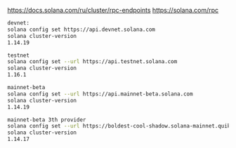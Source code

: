 https://docs.solana.com/ru/cluster/rpc-endpoints
https://solana.com/rpc
```bash
devnet:
solana config set https://api.devnet.solana.com
solana cluster-version
1.14.19

testnet
solana config set --url https://api.testnet.solana.com
solana cluster-version                                
1.16.1

mainnet-beta
solana config set --url https://api.mainnet-beta.solana.com
solana cluster-version
1.14.19

mainnet-beta 3th provider
solana config set --url https://boldest-cool-shadow.solana-mainnet.quiknode.pro/xxx
solana cluster-version
1.14.17
```

